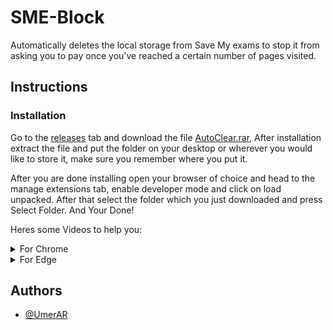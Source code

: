 # SME-Block

Automatically deletes the local storage from Save My exams to stop it from asking you to pay once you've reached a certain number of pages visited.

## Instructions

### Installation

Go to the [releases](https://github.com/UmerAR/SME-Block/releases) tab and download the file [AutoClear.rar](https://github.com/UmerAR/SME-Block/releases/download/V1.0/AutoClear.rar), After installation extract the file and put the folder on your desktop or wherever you would like to store it, make sure you remember where you put it.

After you are done installing open your browser of choice and head to the manage extensions tab, enable developer mode and click on load unpacked. After that select the folder which you just downloaded and press Select Folder. And Your Done!

Heres some Videos to help you:
<details>
<summary>For Chrome</summary>
<br>
Coming Soon!
</details>
<details>
<summary>For Edge</summary>
<br>

[Edge1](https://github.com/UmerAR/SME-Block/blob/main/images/Screenshot%202023-05-03%20215157.png?raw=true)
</details>

## Authors

- [@UmerAR](https://github.com/UmerAR)
